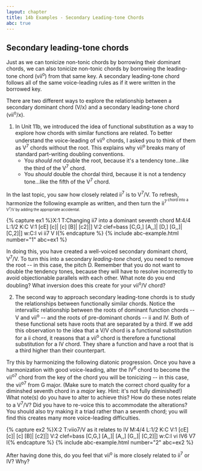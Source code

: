 ```yaml
---
layout: chapter
title: 14b Examples - Secondary Leading-tone Chords
abc: true
---
```


## Secondary leading-tone chords

Just as we can tonicize non-tonic chords by borrowing their dominant chords, we can also tonicize non-tonic chords by borrowing the leading-tone chord (vii<sup>o</sup>) from that same key. A secondary leading-tone chord follows all of the same voice-leading rules as if it were written in the borrowed key.

There are two different ways to explore the relationship between a secondary dominant chord (V/x) and a secondary leading-tone chord (vii<sup>o</sup>/x). 

1) In Unit 11b, we introduced the idea of functional substitution as a way to explore how chords with similar functions are related. To better understand the voice-leading of vii<sup>o</sup> chords, I asked you to think of them as V<sup>7</sup> chords without the root. This explains why vii<sup>o</sup> breaks many of standard part-writing doubling conventions.
    - You *should not* double the root, because it's a tendency tone...like the third of the V<sup>7</sup> chord.
    - You *should* double the chordal third, because it is not a tendency tone...like the fifth of the V<sup>7</sup> chord.

In the last topic, you saw how closely related ii<sup>7</sup> is to V<sup>7</sup>/V. To refresh, harmonize the following example as written, and then turn the ii<sup>7<sup> chord into a V<sup>7</sup>/V by adding the appropriate accidental.

{% capture ex1 %}X:1
T:Changing ii7 into a dominant seventh chord
M:4/4
L:1/2
K:C
V:1
[cE] [c]| [c] [B]| [c2]|]
V:2 clef=bass
[C,G,] [A,,]| [D,] [G,,]| [C,2]|]
w:C:I vi ii7 V I{% endcapture %}
{% include abc-example.html number="1" abc=ex1 %}

In doing this, you have created a well-voiced secondary dominant chord, V<sup>7</sup>/V. To turn this into a secondary *leading-tone* chord, you need to remove the root -- in this case, the pitch D. Remember that you do not want to double the tendency tones, because they will have to resolve incorrectly to avoid objectionable parallels with each other. What note do you end doubling? What inversion does this create for your vii<sup>o</sup>/V chord?

2) The second way to approach secondary leading-tone chords is to study the relationships between functionally similar chords. Notice the intervallic relationship between the roots of dominant function chords -- V and vii<sup>o</sup> -- and the roots of pre-dominant chords -- ii and IV. Both of these functional sets have roots that are separated by a third. If we add this observation to the idea that a V/V chord is a functional substitution for a ii chord, it reasons that a vii<sup>o</sup> chord is therefore a functional substitution for a IV chord. They share a function and have a root that is a third higher than their counterpart.

Try this by harmonizing the following diatonic progression. Once you have a harmonization with good voice-leading, alter the IV<sup>6</sup> chord to become the vii<sup>o7</sup> chord from the key of the chord you will be tonicizing -- in this case, the vii<sup>o7</sup> from G major. (Make sure to match the correct chord quality for a diminshed seventh chord in a *major* key. Hint: it's not fully diminished!) What note(s) do you have to alter to achieve this? How do these notes relate to a V<sup>7</sup>/V? Did you have to re-voice this to accommodate the alterations? You should also try making it a triad rather than a seventh chord; you will find this creates many more voice-leading difficulties.

{% capture ex2 %}X:2
T:viio7/V as it relates to IV
M:4/4
L:1/2
K:C
V:1
[cE] [c]| [c] [B]| [c2]|]
V:2 clef=bass
[C,G,] [A,,]| [A,,] [G,,]| [C,2]|]
w:C:I vi IV6 V7 I{% endcapture %}
{% include abc-example.html number="2" abc=ex2 %}

After having done this, do you feel that vii<sup>o</sup> is more closely related to ii<sup>7</sup> or IV? Why?

